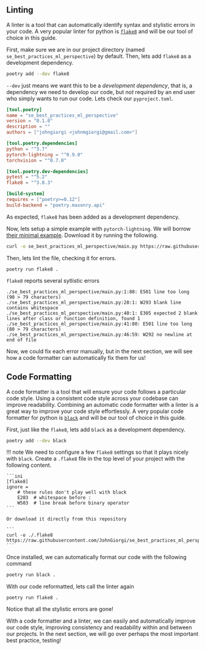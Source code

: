 ## Linting

A linter is a tool that can automatically identify syntax and stylistic errors in your code. A very popular linter for python is [`flake8`](https://flake8.pycqa.org/en/latest/) and will be our tool of choice in this guide.

First, make sure we are in our project directory (named `se_best_practices_ml_perspective`) by default. Then, lets add `flake8` as a development dependency.

``` bash
poetry add --dev flake8
```

`--dev` just means we want this to be a _development dependency_, that is, a dependency we need to develop our code, but _not_ required by an end user who simply wants to run our code. Lets check our `pyproject.toml`.

``` toml hl_lines="14"
[tool.poetry]
name = "se_best_practices_ml_perspective"
version = "0.1.0"
description = ""
authors = ["johngiorgi <johnmgiorgi@gmail.com>"]

[tool.poetry.dependencies]
python = "^3.7"
pytorch-lightning = "^0.9.0"
torchvision = "^0.7.0"

[tool.poetry.dev-dependencies]
pytest = "^5.2"
flake8 = "^3.8.3"

[build-system]
requires = ["poetry>=0.12"]
build-backend = "poetry.masonry.api"
```

As expected, `flake8` has been added as a development dependency.

Now, lets setup a simple example with `pytorch-lightning`. We will borrow [their minimal example](https://github.com/PyTorchLightning/pytorch-lightning#heres-a-minimal-example-without-a-test-loop). Download it by running the following.

``` bash
curl -o se_best_practices_ml_perspective/main.py https://raw.githubusercontent.com/JohnGiorgi/se_best_practices_ml_perspective/master/se_best_practices_ml_perspective/main_with_stylistic_errors.py
```

Then, lets lint the file, checking it for errors.

```
poetry run flake8 .
```

`flake8` reports several sytlistic errors

```
./se_best_practices_ml_perspective/main.py:1:80: E501 line too long (90 > 79 characters)
./se_best_practices_ml_perspective/main.py:28:1: W293 blank line contains whitespace
./se_best_practices_ml_perspective/main.py:40:1: E305 expected 2 blank lines after class or function definition, found 1
./se_best_practices_ml_perspective/main.py:41:80: E501 line too long (80 > 79 characters)
./se_best_practices_ml_perspective/main.py:46:59: W292 no newline at end of file
```

Now, we could fix each error manually, but in the next section, we will see how a code formatter can automatically fix them for us!

## Code Formatting

A code formatter is a tool that will ensure your code follows a particular code style. Using a consistent code style across your codebase can improve readability. Combining an automatic code formatter with a linter is a great way to improve your code style effortlessly. A very popular code formatter for python is [`black`](https://github.com/psf/black) and will be our tool of choice in this guide.

First, just like the `flake8`, lets add `black` as a development dependency.

```bash
poetry add --dev black
```

!!! note
    We need to configure a few `flake8` settings so that it plays nicely with `black`. Create a `.flake8` file in the top level of your project with the following content.

    ```ini
    [flake8]
    ignore =
        # these rules don't play well with black
        E203  # whitespace before :
        W503  # line break before binary operator
    ```

    Or download it directly from this repository

    ```
    curl -o ./.flake8 https://raw.githubusercontent.com/JohnGiorgi/se_best_practices_ml_perspective/master/.flake8
    ```

Once installed, we can automatically format our code with the following command

```bash
poetry run black .
```

With our code reformatted, lets call the linter again

```
poetry run flake8 .
```

Notice that all the stylistic errors are gone!

With a code formatter and a linter, we can easily and automatically improve our code style, improving consistency and readability within and between our projects. In the next section, we will go over perhaps the most important best practice, testing!